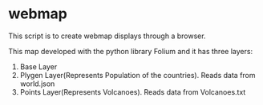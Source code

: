# webmap

This script is to create webmap displays through a browser. 

This map developed with the python library Folium and it has three layers: 

1. Base Layer
2. Plygen Layer(Represents Population of the countries).
   Reads data from world.json
3. Points Layer(Represents Volcanoes).
   Reads data from Volcanoes.txt
